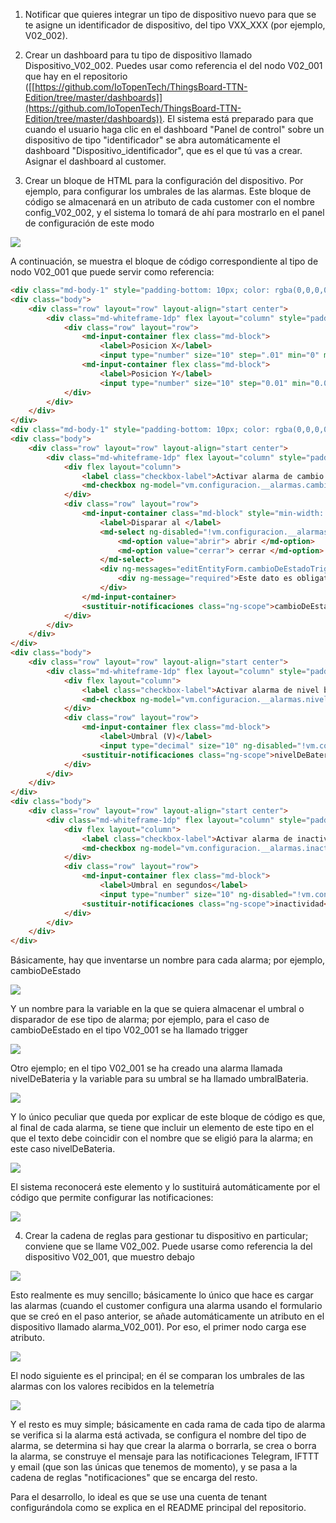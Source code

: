 1.  Notificar que quieres integrar un tipo de dispositivo nuevo para que
    se te asigne un identificador de dispositivo, del tipo VXX\_XXX (por
    ejemplo, V02\_002).

2.  Crear un dashboard para tu tipo de dispositivo llamado
    Dispositivo\_V02\_002. Puedes usar como referencia el del nodo
    V02\_001 que hay en el repositorio
    ([[https://github.com/IoTopenTech/ThingsBoard-TTN-Edition/tree/master/dashboards]](https://github.com/IoTopenTech/ThingsBoard-TTN-Edition/tree/master/dashboards)).
    El sistema está preparado para que cuando el usuario haga clic en
    el dashboard \"Panel de control\" sobre un dispositivo de tipo
    \"identificador\" se abra automáticamente el dashboard
    \"Dispositivo\_identificador\", que es el que tú vas a crear.
    Asignar el dashboard al customer.
    

3.  Crear un bloque de HTML para la configuración del dispositivo. Por
    ejemplo, para configurar los umbrales de las alarmas. Este bloque
    de código se almacenará en un atributo de cada customer con el
    nombre config\_V02\_002, y el sistema lo tomará de ahí para
    mostrarlo en el panel de configuración de este modo

![](.//media/image1.png)

A continuación, se muestra el bloque de código correspondiente al tipo
de nodo V02\_001 que puede servir como referencia:

```html
<div class="md-body-1" style="padding-bottom: 10px; color: rgba(0,0,0,0.57);"> Coordenadas</div>
<div class="body">
    <div class="row" layout="row" layout-align="start center">
        <div class="md-whiteframe-1dp" flex layout="column" style="padding-left: 5px; margin-bottom: 3px;">
            <div class="row" layout="row">
                <md-input-container flex class="md-block">
                    <label>Posicion X</label>
                    <input type="number" size="10" step=".01" min="0" max="1" ng-model="vm.configuracion.__xPos"> </md-input-container>
                <md-input-container flex class="md-block">
                    <label>Posicion Y</label>
                    <input type="number" size="10" step="0.01" min="0.00" max="1.00" ng-model="vm.configuracion.__yPos"> </md-input-container>
            </div>
        </div>
    </div>
</div>
<div class="md-body-1" style="padding-bottom: 10px; color: rgba(0,0,0,0.57);"> Alarmas</div>
<div class="body">
    <div class="row" layout="row" layout-align="start center">
        <div class="md-whiteframe-1dp" flex layout="column" style="padding-left: 5px; margin-bottom: 3px;">
            <div flex layout="column">
                <label class="checkbox-label">Activar alarma de cambio de estado</label>
                <md-checkbox ng-model="vm.configuracion.__alarmas.cambioDeEstado.enable" style="margin-bottom: 10px;">{{(vm.configuracion.__alarmas.cambioDeEstado.enable ? "value.true" : "value.false") | translate}}</md-checkbox>
            </div>
            <div class="row" layout="row">
                <md-input-container class="md-block" style="min-width: 100px;">
                    <label>Disparar al </label>
                    <md-select ng-disabled="!vm.configuracion.__alarmas.cambioDeEstado.enable" ng-required="vm.configuracion.__alarmas.cambioDeEstado.enable" name="cambioDeEstadoTrigger" ng-model="vm.configuracion.__alarmas.cambioDeEstado.trigger">
                        <md-option value="abrir"> abrir </md-option>
                        <md-option value="cerrar"> cerrar </md-option>
                    </md-select>
                    <div ng-messages="editEntityForm.cambioDeEstadoTrigger.$error">
                        <div ng-message="required">Este dato es obligatorio. </div>
                    </div>
                </md-input-container>
                <sustituir-notificaciones class="ng-scope">cambioDeEstado</sustituir-notificaciones>
            </div>
        </div>
    </div>
</div>
<div class="body">
    <div class="row" layout="row" layout-align="start center">
        <div class="md-whiteframe-1dp" flex layout="column" style="padding-left: 5px; margin-bottom: 3px;">
            <div flex layout="column">
                <label class="checkbox-label">Activar alarma de nivel bajo de batería</label>
                <md-checkbox ng-model="vm.configuracion.__alarmas.nivelDeBateria.enable" style="margin-bottom: 10px;">{{(vm.configuracion.__alarmas.nivelDeBateria.enable ? "value.true" : "value.false") | translate}}</md-checkbox>
            </div>
            <div class="row" layout="row">
                <md-input-container flex class="md-block">
                    <label>Umbral (V)</label>
                    <input type="decimal" size="10" ng-disabled="!vm.configuracion.__alarmas.nivelDeBateria.enable " ng-model="vm.configuracion.__alarmas.nivelDeBateria.umbralBateria" ng-required="vm.configuracion.__alarmas.nivelDeBateria.enable"> </md-input-container>
                <sustituir-notificaciones class="ng-scope">nivelDeBateria</sustituir-notificaciones>
            </div>
        </div>
    </div>
</div>
<div class="body">
    <div class="row" layout="row" layout-align="start center">
        <div class="md-whiteframe-1dp" flex layout="column" style="padding-left: 5px; margin-bottom: 3px;">
            <div flex layout="column">
                <label class="checkbox-label">Activar alarma de inactividad</label>
                <md-checkbox ng-model="vm.configuracion.__alarmas.inactividad.enable" style="margin-bottom: 10px;">{{(vm.configuracion.__alarmas.inactividad.enable ? "value.true" : "value.false") | translate}}</md-checkbox>
            </div>
            <div class="row" layout="row">
                <md-input-container flex class="md-block">
                    <label>Umbral en segundos</label>
                    <input type="number" size="10" ng-disabled="!vm.configuracion.__alarmas.inactividad.enable " ng-model="vm.configuracion.__alarmas.inactividad.umbralInactividad" ng-required="vm.configuracion.__alarmas.inactividad.enable"> </md-input-container>
                <sustituir-notificaciones class="ng-scope">inactividad</sustituir-notificaciones>
            </div>
        </div>
    </div>
</div>
```

Básicamente, hay que inventarse un nombre para cada alarma; por ejemplo,
cambioDeEstado

![](.//media/image2.png)

Y un nombre para la variable en la que se quiera almacenar el umbral o
disparador de ese tipo de alarma; por ejemplo, para el caso de
cambioDeEstado en el tipo V02\_001 se ha llamado trigger

![](.//media/image3.png)

Otro ejemplo; en el tipo V02\_001 se ha creado una alarma llamada
nivelDeBateria y la variable para su umbral se ha llamado umbralBateria.

![](.//media/image4.png)

Y lo único peculiar que queda por explicar de este bloque de código es
que, al final de cada alarma, se tiene que incluir un elemento de este
tipo en el que el texto debe coincidir con el nombre que se eligió para
la alarma; en este caso nivelDeBateria.

![](.//media/image5.png)

El sistema reconocerá este elemento y lo sustituirá automáticamente por
el código que permite configurar las notificaciones:

![](.//media/image6.png)

4.  Crear la cadena de reglas para gestionar tu dispositivo en
    particular; conviene que se llame V02\_002. Puede usarse como
    referencia la del dispositivo V02\_001, que muestro debajo

![](.//media/image7.png)

Esto realmente es muy sencillo; básicamente lo único que hace es cargar
las alarmas (cuando el customer configura una alarma usando el
formulario que se creó en el paso anterior, se añade automáticamente un
atributo en el dispositivo llamado alarma\_V02\_001). Por eso, el primer
nodo carga ese atributo.

![](.//media/image8.png)

El nodo siguiente es el principal; en él se comparan los umbrales de las
alarmas con los valores recibidos en la telemetría

![](.//media/image9.png)

Y el resto es muy simple; básicamente en cada rama de cada tipo de
alarma se verifica si la alarma está activada, se configura el nombre
del tipo de alarma, se determina si hay que crear la alarma o borrarla,
se crea o borra la alarma, se construye el mensaje para las
notificaciones Telegram, IFTTT y email (que son las únicas que tenemos
de momento), y se pasa a la cadena de reglas "notificaciones" que se
encarga del resto.

Para el desarrollo, lo ideal es que se use una cuenta de tenant
configurándola como se explica en el README principal del repositorio.
